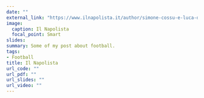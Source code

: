 ```yaml
---
date: ""
external_link: "https://www.ilnapolista.it/author/simone-cossu-e-luca-di-gennaro-splendore/"
image:
  caption: Il Napolista
  focal_point: Smart
slides: 
summary: Some of my post about football.
tags:
- Football
title: Il Napolista
url_code: ""
url_pdf: ""
url_slides: ""
url_video: ""
---
```

